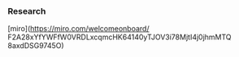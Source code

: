 ### Research
[miro](https://miro.com/welcomeonboard/ F2A28xYfYWFfW0VRDLxcqmcHK64140yTJOV3i78MjtI4j0jhmMTQ 8axdDSG9745O)
